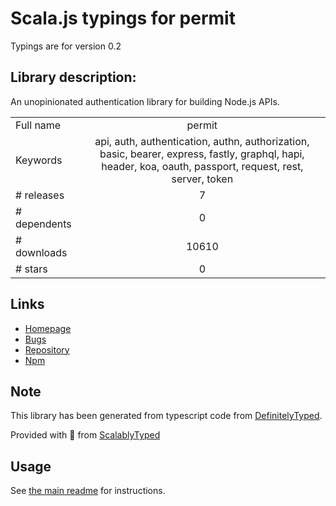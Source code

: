 
# Scala.js typings for permit

Typings are for version 0.2

## Library description:
An unopinionated authentication library for building Node.js APIs.

|                    |                 |
| ------------------ | :-------------: |
| Full name          | permit |
| Keywords           | api, auth, authentication, authn, authorization, basic, bearer, express, fastly, graphql, hapi, header, koa, oauth, passport, request, rest, server, token |
| # releases         | 7 |
| # dependents       | 0 |
| # downloads        | 10610 |
| # stars            | 0 |

## Links
- [Homepage](https://github.com/ianstormtaylor/permit#readme)
- [Bugs](https://github.com/ianstormtaylor/permit/issues)
- [Repository](https://github.com/ianstormtaylor/permit)
- [Npm](https://www.npmjs.com/package/permit)
    


## Note
This library has been generated from typescript code from [DefinitelyTyped](https://definitelytyped.org).

Provided with :purple_heart: from [ScalablyTyped](https://github.com/oyvindberg/ScalablyTyped)

## Usage
See [the main readme](../../readme.md) for instructions.


